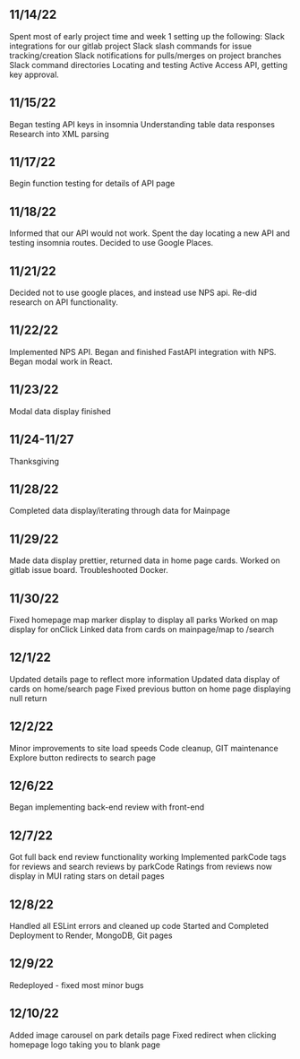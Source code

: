 ## 11/14/22

Spent most of early project time and week 1 setting up the following:
Slack integrations for our gitlab project
Slack slash commands for issue tracking/creation
Slack notifications for pulls/merges on project branches
Slack command directories
Locating and testing Active Access API, getting key approval. 

## 11/15/22

Began testing API keys in insomnia
Understanding table data responses
Research into XML parsing

## 11/17/22

Begin function testing for details of API page

## 11/18/22

Informed that our API would not work. Spent the day locating a new API and testing insomnia routes. Decided to use Google Places.

## 11/21/22

Decided not to use google places, and instead use NPS api. Re-did research on API functionality.

## 11/22/22

Implemented NPS API. Began and finished FastAPI integration with NPS. Began modal work in React.

## 11/23/22

Modal data display finished

## 11/24-11/27

Thanksgiving

## 11/28/22

Completed data display/iterating through data for Mainpage

## 11/29/22

Made data display prettier, returned data in home page cards. 
Worked on gitlab issue board. 
Troubleshooted Docker.

## 11/30/22

Fixed homepage map marker display to display all parks
Worked on map display for onClick
Linked data from cards on mainpage/map to /search

## 12/1/22

Updated details page to reflect more information
Updated data display of cards on home/search page
Fixed previous button on home page displaying null return

## 12/2/22

Minor improvements to site load speeds
Code cleanup, GIT maintenance
Explore button redirects to search page

## 12/6/22

Began implementing back-end review with front-end

## 12/7/22 

Got full back end review functionality working
Implemented parkCode tags for reviews and search reviews by parkCode
Ratings from reviews now display in MUI rating stars on detail pages

## 12/8/22

Handled all ESLint errors and cleaned up code
Started and Completed Deployment to Render, MongoDB, Git pages

## 12/9/22

Redeployed - fixed most minor bugs

## 12/10/22

Added image carousel on park details page
Fixed redirect when clicking homepage logo taking you to blank page